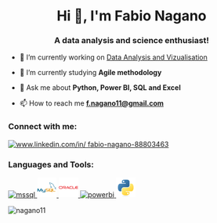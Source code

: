 <h1 align="center">Hi 👋, I'm Fabio Nagano</h1>
<h3 align="center">A data analysis and science enthusiast!</h3>

- 🔭 I’m currently working on [Data Analysis and Vizualisation](https://colab.research.google.com/drive/1KjT2CmaThGrZxgW5B93jpZGKJb_qOg9X?usp=sharing)

- 🌱 I’m currently studying **Agile methodology**

- 💬 Ask me about **Python, Power BI, SQL and Excel**

- 📫 How to reach me **f.nagano11@gmail.com**

<h3 align="left">Connect with me:</h3>
<p align="left">
<a href="https://linkedin.com/in/www.linkedin.com/in/ fabio-nagano-88803463" target="blank"><img align="center" src="https://raw.githubusercontent.com/rahuldkjain/github-profile-readme-generator/master/src/images/icons/Social/linked-in-alt.svg" alt="www.linkedin.com/in/ fabio-nagano-88803463" height="30" width="40" /></a>
</p>

<h3 align="left">Languages and Tools:</h3>
<p align="left"> <a href="https://www.microsoft.com/en-us/sql-server" target="_blank" rel="noreferrer"> <img src="https://www.svgrepo.com/show/303229/microsoft-sql-server-logo.svg" alt="mssql" width="40" height="40"/> </a> <a href="https://www.mysql.com/" target="_blank" rel="noreferrer"> <img src="https://raw.githubusercontent.com/devicons/devicon/master/icons/mysql/mysql-original-wordmark.svg" alt="mysql" width="40" height="40"/> </a> <a href="https://www.oracle.com/" target="_blank" rel="noreferrer"> <img src="https://raw.githubusercontent.com/devicons/devicon/master/icons/oracle/oracle-original.svg" alt="oracle" width="40" height="40"/> </a> <a href="https://powerbi.microsoft.com/" target="_blank" rel="noreferrer"> <img src="https://github.com/microsoft/PowerBI-Icons/blob/main/PNG/Desktop.png" alt="powerbi" width="40" height="40"/> </a> <a href="https://www.python.org" target="_blank" rel="noreferrer"> <img src="https://raw.githubusercontent.com/devicons/devicon/master/icons/python/python-original.svg" alt="python" width="40" height="40"/> </a> </p>

<p><img align="center" src="https://github-readme-stats.vercel.app/api/top-langs?username=nagano11&show_icons=true&locale=en&layout=compact" alt="nagano11" /></p>
